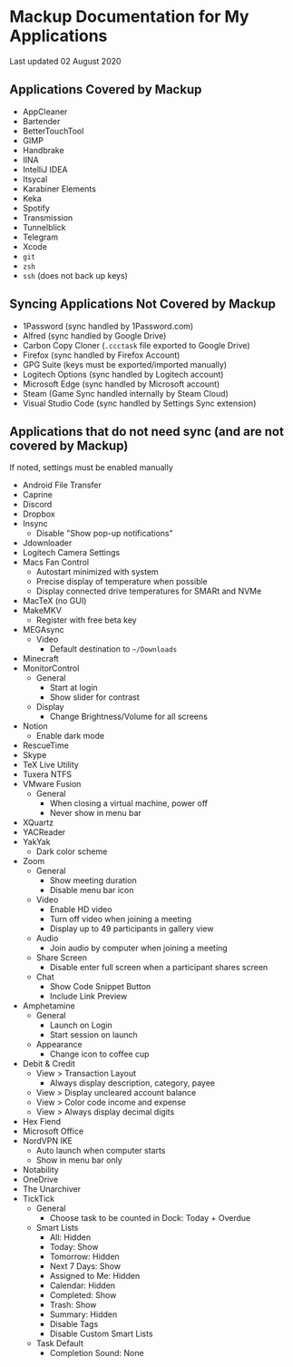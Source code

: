 # Mackup Documentation for My Applications

Last updated 02 August 2020

## Applications Covered by Mackup

- AppCleaner
- Bartender
- BetterTouchTool
- GIMP
- Handbrake
- IINA
- IntelliJ IDEA
- Itsycal
- Karabiner Elements
- Keka
- Spotify
- Transmission
- Tunnelblick
- Telegram
- Xcode
- `git`
- `zsh`
- `ssh` (does not back up keys)

## Syncing Applications Not Covered by Mackup

- 1Password (sync handled by 1Password.com)
- Alfred (sync handled by Google Drive)
- Carbon Copy Cloner (`.ccctask` file exported to Google Drive)
- Firefox (sync handled by Firefox Account)
- GPG Suite (keys must be exported/imported manually)
- Logitech Options (sync handled by Logitech account)
- Microsoft Edge (sync handled by Microsoft account)
- Steam (Game Sync handled internally by Steam Cloud)
- Visual Studio Code (sync handled by Settings Sync extension)

## Applications that do not need sync (and are not covered by Mackup)

If noted, settings must be enabled manually

- Android File Transfer
- Caprine
- Discord
- Dropbox
- Insync
    - Disable "Show pop-up notifications"
- Jdownloader
- Logitech Camera Settings
- Macs Fan Control
    - Autostart minimized with system
    - Precise display of temperature when possible
    - Display connected drive temperatures for SMARt and NVMe
- MacTeX (no GUI)
- MakeMKV
    - Register with free beta key
- MEGAsync
    - Video
        - Default destination to `~/Downloads`
- Minecraft
- MonitorControl
    - General
        - Start at login
        - Show slider for contrast
    - Display
        - Change Brightness/Volume for all screens
- Notion
    - Enable dark mode
- RescueTime
- Skype
- TeX Live Utility
- Tuxera NTFS
- VMware Fusion
    - General
        - When closing a virtual machine, power off
        - Never show in menu bar
- XQuartz
- YACReader
- YakYak
    - Dark color scheme
- Zoom
    - General
        - Show meeting duration
        - Disable menu bar icon
    - Video
        - Enable HD video
        - Turn off video when joining a meeting
        - Display up to 49 participants in gallery view
    - Audio
        - Join audio by computer when joining a meeting
    - Share Screen
        - Disable enter full screen when a participant shares screen
    - Chat
        - Show Code Snippet Button
        - Include Link Preview
- Amphetamine
    - General
        - Launch on Login
        - Start session on launch
    - Appearance
        - Change icon to coffee cup
- Debit & Credit
    - View > Transaction Layout
        - Always display description, category, payee
    - View > Display uncleared account balance
    - View > Color code income and expense
    - View > Always display decimal digits
- Hex Fiend
- Microsoft Office
- NordVPN IKE
    - Auto launch when computer starts
    - Show in menu bar only
- Notability
- OneDrive
- The Unarchiver
- TickTick
    - General
        - Choose task to be counted in Dock: Today + Overdue
    - Smart Lists
        - All: Hidden
        - Today: Show
        - Tomorrow: Hidden
        - Next 7 Days: Show
        - Assigned to Me: Hidden
        - Calendar: Hidden
        - Completed: Show
        - Trash: Show
        - Summary: Hidden
        - Disable Tags
        - Disable Custom Smart Lists
    - Task Default
        - Completion Sound: None
